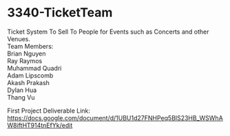 # 3340-TicketTeam
Ticket System To Sell To People for Events such as Concerts and other Venues.  
Team Members:   
Brian Nguyen   
Ray Raymos  
Muhammad Quadri   
Adam Lipscomb  
Akash Prakash  
Dylan Hua   
Thang Vu   

First Project Deliverable Link:     
https://docs.google.com/document/d/1UBU1d27FNHPeq5BlS23HB_WSWhAW8iftHT914tnEfYk/edit
